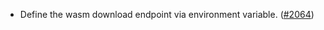 - Define the wasm download endpoint via environment variable.
  ([\#2064](https://github.com/anoma/namada/pull/2064))
